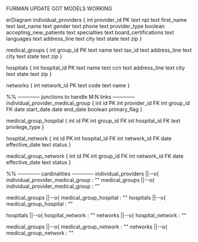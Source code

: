 FURMAN UPDATE GOT MODELS WORKING

erDiagram
individual_providers {
    int    provider_id PK
    text   npi
    text   first_name
    text   last_name
    text   gender
    text   phone
    text   provider_type
    boolean accepting_new_patients
    text   specialties
    text   board_certifications
    text   languages
    text   address_line
    text   city
    text   state
    text   zip
}

medical_groups {
    int    group_id PK
    text   name
    text   tax_id
    text   address_line
    text   city
    text   state
    text   zip
}

hospitals {
    int    hospital_id PK
    text   name
    text   ccn
    text   address_line
    text   city
    text   state
    text   zip
}

networks {
    int    network_id PK
    text   code
    text   name
}

%% ────── junctions to handle M:N links ──────
individual_provider_medical_group {
    int    id PK
    int    provider_id FK
    int    group_id    FK
    date   start_date
    date   end_date
    boolean primary_flag
}

medical_group_hospital {
    int    id PK
    int    group_id    FK
    int    hospital_id FK
    text   privilege_type
}

hospital_network {
    int    id PK
    int    hospital_id FK
    int    network_id  FK
    date   effective_date
    text   status
}

medical_group_network {
    int    id PK
    int    group_id   FK
    int    network_id FK
    date   effective_date
    text   status
}

%% ────── cardinalities ──────
individual_providers ||--o{ individual_provider_medical_group : ""
medical_groups       ||--o{ individual_provider_medical_group : ""

medical_groups ||--o{ medical_group_hospital : ""
hospitals      ||--o{ medical_group_hospital : ""

hospitals ||--o{ hospital_network : ""
networks  ||--o{ hospital_network : ""

medical_groups ||--o{ medical_group_network : ""
networks       ||--o{ medical_group_network : ""
